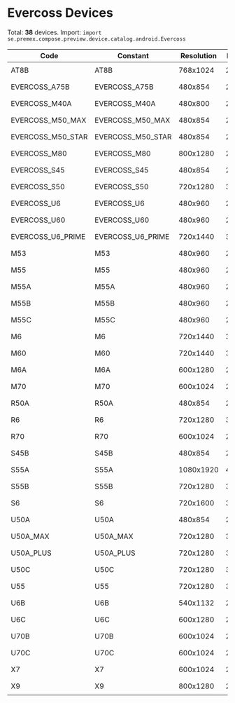 # Evercoss Devices

Total: **38** devices. Import: `import se.premex.compose.preview.device.catalog.android.Evercoss`

| Code | Constant | Resolution | DPI | Compose Spec | Preview Usage |
|------|----------|------------|-----|-------------|---------------|
| AT8B | AT8B | 768x1024 | 240 | `spec:width=768px,height=1024px,dpi=240` | `@Preview(device = Evercoss.AT8B)` |
| EVERCOSS_A75B | EVERCOSS_A75B | 480x854 | 240 | `spec:width=480px,height=854px,dpi=240` | `@Preview(device = Evercoss.EVERCOSS_A75B)` |
| EVERCOSS_M40A | EVERCOSS_M40A | 480x800 | 240 | `spec:width=480px,height=800px,dpi=240` | `@Preview(device = Evercoss.EVERCOSS_M40A)` |
| EVERCOSS_M50_MAX | EVERCOSS_M50_MAX | 480x854 | 240 | `spec:width=480px,height=854px,dpi=240` | `@Preview(device = Evercoss.EVERCOSS_M50_MAX)` |
| EVERCOSS_M50_STAR | EVERCOSS_M50_STAR | 480x854 | 240 | `spec:width=480px,height=854px,dpi=240` | `@Preview(device = Evercoss.EVERCOSS_M50_STAR)` |
| EVERCOSS_M80 | EVERCOSS_M80 | 800x1280 | 240 | `spec:width=800px,height=1280px,dpi=240` | `@Preview(device = Evercoss.EVERCOSS_M80)` |
| EVERCOSS_S45 | EVERCOSS_S45 | 480x854 | 240 | `spec:width=480px,height=854px,dpi=240` | `@Preview(device = Evercoss.EVERCOSS_S45)` |
| EVERCOSS_S50 | EVERCOSS_S50 | 720x1280 | 320 | `spec:width=720px,height=1280px,dpi=320` | `@Preview(device = Evercoss.EVERCOSS_S50)` |
| EVERCOSS_U6 | EVERCOSS_U6 | 480x960 | 240 | `spec:width=480px,height=960px,dpi=240` | `@Preview(device = Evercoss.EVERCOSS_U6)` |
| EVERCOSS_U60 | EVERCOSS_U60 | 480x960 | 240 | `spec:width=480px,height=960px,dpi=240` | `@Preview(device = Evercoss.EVERCOSS_U60)` |
| EVERCOSS_U6_PRIME | EVERCOSS_U6_PRIME | 720x1440 | 320 | `spec:width=720px,height=1440px,dpi=320` | `@Preview(device = Evercoss.EVERCOSS_U6_PRIME)` |
| M53 | M53 | 480x960 | 240 | `spec:width=480px,height=960px,dpi=240` | `@Preview(device = Evercoss.M53)` |
| M55 | M55 | 480x960 | 240 | `spec:width=480px,height=960px,dpi=240` | `@Preview(device = Evercoss.M55)` |
| M55A | M55A | 480x960 | 240 | `spec:width=480px,height=960px,dpi=240` | `@Preview(device = Evercoss.M55A)` |
| M55B | M55B | 480x960 | 240 | `spec:width=480px,height=960px,dpi=240` | `@Preview(device = Evercoss.M55B)` |
| M55C | M55C | 480x960 | 240 | `spec:width=480px,height=960px,dpi=240` | `@Preview(device = Evercoss.M55C)` |
| M6 | M6 | 720x1440 | 320 | `spec:width=720px,height=1440px,dpi=320` | `@Preview(device = Evercoss.M6)` |
| M60 | M60 | 720x1440 | 320 | `spec:width=720px,height=1440px,dpi=320` | `@Preview(device = Evercoss.M60)` |
| M6A | M6A | 600x1280 | 280 | `spec:width=600px,height=1280px,dpi=280` | `@Preview(device = Evercoss.M6A)` |
| M70 | M70 | 600x1024 | 240 | `spec:width=600px,height=1024px,dpi=240` | `@Preview(device = Evercoss.M70)` |
| R50A | R50A | 480x854 | 240 | `spec:width=480px,height=854px,dpi=240` | `@Preview(device = Evercoss.R50A)` |
| R6 | R6 | 720x1280 | 320 | `spec:width=720px,height=1280px,dpi=320` | `@Preview(device = Evercoss.R6)` |
| R70 | R70 | 600x1024 | 240 | `spec:width=600px,height=1024px,dpi=240` | `@Preview(device = Evercoss.R70)` |
| S45B | S45B | 480x854 | 240 | `spec:width=480px,height=854px,dpi=240` | `@Preview(device = Evercoss.S45B)` |
| S55A | S55A | 1080x1920 | 480 | `spec:width=1080px,height=1920px,dpi=480` | `@Preview(device = Evercoss.S55A)` |
| S55B | S55B | 720x1280 | 320 | `spec:width=720px,height=1280px,dpi=320` | `@Preview(device = Evercoss.S55B)` |
| S6 | S6 | 720x1600 | 320 | `spec:width=720px,height=1600px,dpi=320` | `@Preview(device = Evercoss.S6)` |
| U50A | U50A | 480x854 | 240 | `spec:width=480px,height=854px,dpi=240` | `@Preview(device = Evercoss.U50A)` |
| U50A_MAX | U50A_MAX | 720x1280 | 320 | `spec:width=720px,height=1280px,dpi=320` | `@Preview(device = Evercoss.U50A_MAX)` |
| U50A_PLUS | U50A_PLUS | 720x1280 | 320 | `spec:width=720px,height=1280px,dpi=320` | `@Preview(device = Evercoss.U50A_PLUS)` |
| U50C | U50C | 720x1280 | 320 | `spec:width=720px,height=1280px,dpi=320` | `@Preview(device = Evercoss.U50C)` |
| U55 | U55 | 720x1280 | 320 | `spec:width=720px,height=1280px,dpi=320` | `@Preview(device = Evercoss.U55)` |
| U6B | U6B | 540x1132 | 240 | `spec:width=540px,height=1132px,dpi=240` | `@Preview(device = Evercoss.U6B)` |
| U6C | U6C | 600x1280 | 280 | `spec:width=600px,height=1280px,dpi=280` | `@Preview(device = Evercoss.U6C)` |
| U70B | U70B | 600x1024 | 213 | `spec:width=600px,height=1024px,dpi=213` | `@Preview(device = Evercoss.U70B)` |
| U70C | U70C | 600x1024 | 240 | `spec:width=600px,height=1024px,dpi=240` | `@Preview(device = Evercoss.U70C)` |
| X7 | X7 | 600x1024 | 213 | `spec:width=600px,height=1024px,dpi=213` | `@Preview(device = Evercoss.X7)` |
| X9 | X9 | 800x1280 | 213 | `spec:width=800px,height=1280px,dpi=213` | `@Preview(device = Evercoss.X9)` |

<!-- Generated automatically. Do not edit manually. -->
